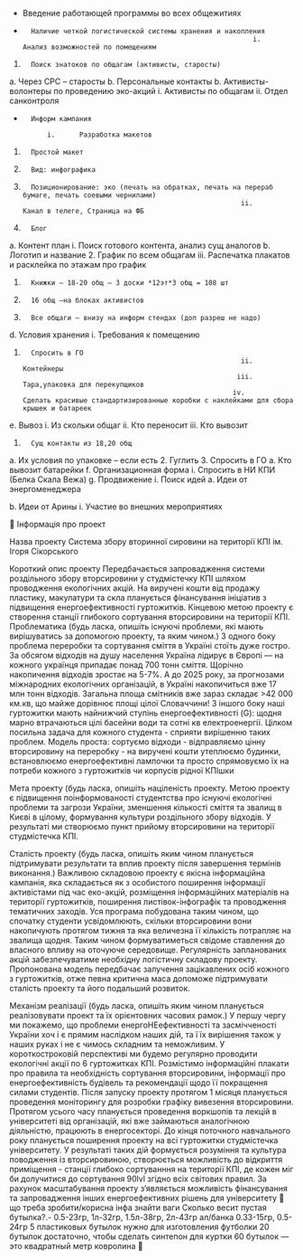 - Введение работающей программы во всех общежитиях

+       Наличие четкой логистической системы хранения и накопления
                                                               i.      Анализ возможностей по помещениям
1.       Поиск знатоков по общагам (активисты, старосты)
a.       Через СРС – старосты
b.      Персональные контакты
b.      Активисты-волонтеры по проведению эко-акций
                                                               i.      Активисты по общагам
                                                             ii.      Отдел санконтроля
+       Информ кампания

            i.      Разработка макетов
1.       Простой макет
2.       Вид: инфографика
3.       Позиционирование: эко (печать на обратках, печать на перераб бумаге, печать соевыми чернилами)
                                                             ii.      Канал в телеге, Страница на ФБ
1.       Блог
a.       Контент план
                                          i.      Поиск готового контента, анализ сущ аналогов
b.      Логотип и название
2.       График по всем общагам
                                                            iii.      Распечатка плакатов и расклейка по этажам про график
1.       Книжки – 18-20 общ – 3 доски *12эт*3 общ = 108 шт
2.       16 общ –на блоках активистов
3.       Все общаги – внизу на информ стендах (доп разреш не надо)
d.      Условия хранения
                                                               i.      Требования к помещению
1.       Спросить в ГО
                                                             ii.      Контейнеры
                                                            iii.      Тара,упаковка для перекупщиков
                                                           iv.      Сделать красивые стандартизированные коробки с наклейками для сбора крышек и батареек
e.      Вывоз
                                                               i.      Из скольки общаг
                                                             ii.      Кто переносит
                                                            iii.      Кто вывозит
1.       Сущ контакты из 18,20 общ
a.       Их условия по упаковке – если есть
2.       Гуглить
3.       Спросить в ГО
a.       Кто вывозит батарейки
f.        Организационная форма
                                                               i.      Спросить в НИ КПИ (Белка Скала Вежа)
g.       Продвижение
                                                               i.      Поиск идей
a.       Идеи от энергоменеджера

b.      Идеи от Арины
                                                                                                                                       i.      Участие во внешних мероприятиях


 Інформація про проект

Назва проекту
Система збору вторинної сировини на території  КПІ ім. Ігоря Сікорського

Короткий опис проекту
Передбачається запровадження системи роздільного збору вторсировини у студмістечку КПІ шляхом проводження екологічних акцій. На виручені кошти від продажу пластику, макулатури та скла планується фінансування ініціатив з підвищення енергоефективності гуртожитків. Кінцевою метою проекту є створення станції глибокого сортування вторсировини на території КПІ.
Проблематика (будь ласка, опишіть існуючі проблеми, які мають вирішуватись за допомогою проекту, та яким чином.)
З одного боку проблема переробки та сортування сміття в Україні стоїть дуже гостро. За обсягом відходів на душу населення Україна лідирує в Європі — на кожного українця припадає понад 700 тонн сміття. Щорічно накопичення відходів зростає на 5-7%. А до 2025 року, за прогнозами міжнародних екологічних організацій, в Україні накопичиться вже 17 млн тонн відходів. Загальна площа смітників вже зараз складає >42 000 км.кв, що майже дорівнює площі цілої Словаччини!
З іншого боку наші гуртожитки мають найнижчий ступінь енергоефективності (G): щодня марно втрачаються цілі басейни води та сотні кв електроенергії. 
Цілком посильна задача для кожного студента - сприяти вирішенню таких проблем. 
Модель проста: сортуємо відходи - відправляємо цінну вторсировину на переробку - на виручені кошти утеплюємо будинки, встановлюємо енергоефективні лампочки та просто спрямовуємо їх на потреби кожного з гуртожитків чи корпусів рідної КПІшки


Мета проекту (будь ласка, опишіть націленість проекту.
Метою проекту є підвищення поінформованості студентства про існуючі екологічні проблеми та загрози України, зменшення кількості сміття та звалищ в Києві в цілому, формування культури роздільного збору відходів. У результаті ми створюємо пункт прийому вторсировини на території студмістечка КПІ. 

Сталість проекту (будь ласка, опишіть яким чином планується підтримувати результати та вплив проекту після завершення термінів виконання.)
Важливою складовою проекту є якісна інформаційна кампанія, яка складається як з особистого поширення інформації активістами під час еко-акцій, розміщення інформаційних матеріалів на території гуртожитків, поширення листівок-інфографік та проводження тематичних заходів. 
Уся програма побудована таким чином, що спочатку студенти усвідомлюють, скільки вторсировини вони накопичують протягом тижня та яка величезна її кількість потрапляє на звалища щодня. Таким чином формуватиметься свідоме ставлення до власного впливу на оточуюче середовище. Регулярність запланованих акцій забезпечуватиме необхідну логістичну складову проекту. Пропонована модель передбачає залучення зацікавлених осіб кожного з гуртожитків, отже певна критична маса допоможе підтримувати сталість проекту та його подальший розвиток.


Механізм реалізації (будь ласка, опишіть яким чином планується реалізовувати проект та їх орієнтовних часових рамок.)
У першу чергу ми покажемо, що проблеми енергоНЕефективності та засмічченості України хоч і є прямим наслідком наших дій, та ї їх вирішення також у наших руках і не є чимось  складним та неможливим.
У короткостроковій перспективі ми будемо регулярно проводити екологічні акції по 6 гуртожитках КПІ. Розмістимо інформаційні плакати  про правила та необхідність сортування вторсировини, інформації про енергоефективність будівель та рекомендації щодо її покращення силами студентів.
 Після запуску проекту протягом 1 місяця планується проведення моніторингу для розробки графіку вивезення вторсировини.
Протягом усього часу планується проведення воркшопів та лекцій в університеті від організацій, які вже займаються аналогічною діяльністю, працюють в енергосекторі.
До кінця поточного навчального року планується поширення проекту на всі гуртожитки студмістечка університету. У результаті таких дій формується розуміння та культура поводження із вторсировиною, створюється можливість до відкриття приміщення - станції глибоко сортуванння на території КПІ, де кожен міг би долучитися до сортування 90lvl згідно всіх світових правил. За рахунок масштабування проекту з’являється можливість фінансування та запровадження інших енергоефективних рішень для університету 

що треба зробити/корисна інфа
знайти ваги
Сколько весит пустая бутылка?.- 0.5-23гр, 1л-32гр, 1.5л-38гр, 2л-43гр
ал/банка 0.33-15гр, 0.5-24гр
5 пластиковых бутылок нужно для изготовления футболки
20 бутылок достаточно, чтобы сделать синтепон для куртки
60 бутылок — это квадратный метр ковролина


